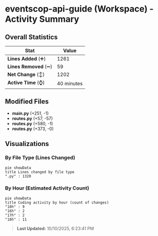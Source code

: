 # eventscop-api-guide (Workspace) - Activity Summary 

## Overall Statistics

| Stat                   | Value                                                             |
| ---------------------- | ----------------------------------------------------------------- |
| **Lines Added** (➕)   | 1261                                          |
| **Lines Removed** (➖) | 59                                        |
| **Net Change** (↕)    | 1202                |
| **Active Time** (⌚)   | 40 minutes |


## Modified Files
- **main.py** (+251, -1)
- **routes.py** (+57, -57)
- **routes.py** (+580, -1)
- **routes.py** (+373, -0)

## Visualizations

### By File Type (Lines Changed)

```mermaid
pie showData
title Lines changed by file type
".py" : 1320
```

### By Hour (Estimated Activity Count)

```mermaid
pie showData
title Coding activity by hour (count of changes)
"10h" : 9
"16h" : 2
"17h" : 2
"18h" : 11
```


> **Last Updated:** 10/10/2025, 6:23:41 PM